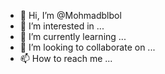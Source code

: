 - 👋 Hi, I’m @Mohmadblbol
- 👀 I’m interested in ...
- 🌱 I’m currently learning ...
- 💞️ I’m looking to collaborate on ...
- 📫 How to reach me ...

<!---
Mohmadblbol/Mohmadblbol is a ✨ special ✨ repository because its `README.md` (this file) appears on your GitHub profile.
You can click the Preview link to take a look at your changes.
--->
